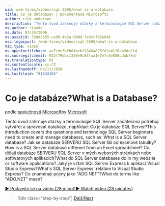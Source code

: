 ```yaml
---
uid: web-forms/videos/sql-2005/what-is-a-database
title: Co je databáze? | Dokumentace Microsoftu
author: rick-anderson
description: 'Tento úvod zahrnuje otázky a terminologie SQL Server začátečníci potřebují vytvářet a spravovat databáze, například: Co je databáze SQL Server? Jak...'
ms.author: riande
ms.date: 03/29/2006
ms.assetid: 560d2455-ce08-4b2a-900d-7e9ccf82e048
msc.legacyurl: /web-forms/videos/sql-2005/what-is-a-database
msc.type: video
ms.openlocfilehash: ae7cdc3bfb84bcbf1846a825fd2e41f8c49de1f4
ms.sourcegitcommit: 022f79dbc1350e0c6ffaa1e7e7c6e850cdabf9af
ms.translationtype: MT
ms.contentlocale: cs-CZ
ms.lasthandoff: 04/17/2020
ms.locfileid: "81543194"
---
```

# <a name="what-is-a-database"></a><span data-ttu-id="0ad44-105">Co je databáze?</span><span class="sxs-lookup"><span data-stu-id="0ad44-105">What is a Database?</span></span>

<span data-ttu-id="0ad44-106">podle [společnosti Microsoft](https://github.com/microsoft)</span><span class="sxs-lookup"><span data-stu-id="0ad44-106">by [Microsoft](https://github.com/microsoft)</span></span>

<span data-ttu-id="0ad44-107">Tento úvod zahrnuje otázky a terminologie SQL Server začátečníci potřebují vytvářet a spravovat databáze, například: Co je databáze SQL Server?</span><span class="sxs-lookup"><span data-stu-id="0ad44-107">This introduction covers the questions and terminology SQL Server beginners need to create and manage databases, such as: What is a SQL Server database?</span></span> <span data-ttu-id="0ad44-108">Jak se databáze SERVERU SQL Server liší od excelové tabulky?</span><span class="sxs-lookup"><span data-stu-id="0ad44-108">How is a SQL Server database different from an Excel spreadsheet?</span></span> <span data-ttu-id="0ad44-109">Co dělají databáze SERVERU SQL Server v mých webových stránkách nebo softwarových aplikacích?</span><span class="sxs-lookup"><span data-stu-id="0ad44-109">What do SQL Server databases do in my website or software applications?</span></span> <span data-ttu-id="0ad44-110">Jaký je vztah SQL Server Express k aplikaci Visual Studio Express?</span><span class="sxs-lookup"><span data-stu-id="0ad44-110">What's SQL Server Express' relation to Visual Studio Express?</span></span> <span data-ttu-id="0ad44-111">Co znamenají pojmy jako "ADO.NET"?</span><span class="sxs-lookup"><span data-stu-id="0ad44-111">What do terms like "ADO.NET" mean?</span></span>

[<span data-ttu-id="0ad44-112">&#9654; Podívejte se na video (28 minut)</span><span class="sxs-lookup"><span data-stu-id="0ad44-112">&#9654; Watch video (28 minutes)</span></span>](https://channel9.msdn.com/Blogs/ASP-NET-Site-Videos/what-is-a-database)

> [!div class="step-by-step"]
> [<span data-ttu-id="0ad44-113">Další</span><span class="sxs-lookup"><span data-stu-id="0ad44-113">Next</span></span>](understanding-database-tables-and-records.md)
